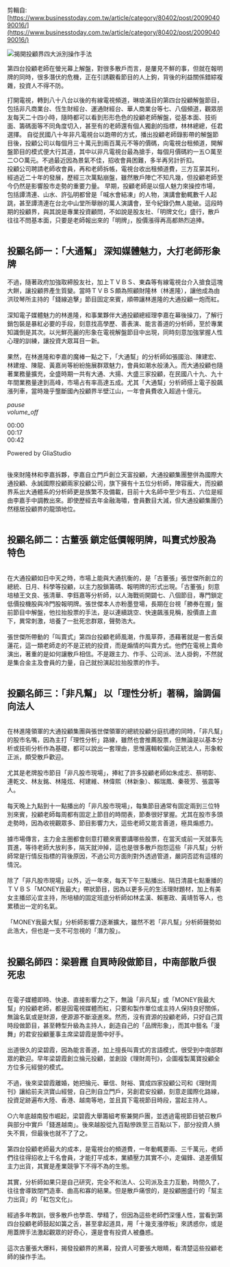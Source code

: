 剪輯自: [https://www.businesstoday.com.tw/article/category/80402/post/200904090016/](https://www.businesstoday.com.tw/article/category/80402/post/200904090016/)

![揭開投顧界四大派別操作手法](Exported%20image%2020241106113444-0.jpeg)

第四台投顧老師在螢光幕上解盤，對很多散戶而言，是屢見不鮮的事，但就在報明牌的同時，很多潛伏的危機，正在引誘觀看節目的人上鉤，背後的利益關係錯綜複雜，投資人不得不防。

打開電視，轉到八十八台以後的有線電視頻道，琳琅滿目的第四台投顧解盤節目，包括非凡商業台、恆生財經台、運通財經台、華人商業台等七、八個頻道，觀眾朋友每天二十四小時，隨時都可以看到形形色色的投顧老師解盤，從基本面、技術面、籌碼面等不同角度切入，甚至有的老師還有個人獨創的指標，林林總總，任君選擇。   自從民國八十年非凡電視台以跑帶的方式，播出投顧老師錄影帶的解盤節目後，投顧公司以每個月三十萬元到兩百萬元不等的價碼，向電視台租頻道，開解盤節目的模式便大行其道，其中以非凡電視台最為搶手，每個月價碼約一五○萬至二○○萬元。不過最近因為景氣不佳，招收會員困難，多半再另計折扣。     
投顧公司聘請老師收會員，再和老師拆帳，電視台收出租頻道費，三方互蒙其利，經過近二十年的發展，歷經三次萬點崩盤，雖然散戶陣亡不知凡幾，但投顧老師至今仍然是影響股市走勢的重要力量。   早期，投顧老師是以個人魅力來操控市場，包括譚清連、山水、許弘明都曾是「喊水會結凍」的人物，演講會動輒數千人起跳，甚至譚清連在台北中山堂所舉辦的萬人演講會，至今紀錄仍無人能破。這段時期的投顧界，與其說是專業投資顧問，不如說是股友社、「明牌文化」盛行，散戶往往不問基本面，只要是老師報出來的「明牌」，股價漲得再高都熱烈追捧。  
 

## **投顧名師一：「大通幫」 深知媒體魅力，大打老師形象牌**
 不過，隨著政府加強取締股友社，加上ＴＶＢＳ、東森等有線電視台介入搶食這塊大餅，讓投顧界產生質變。當時ＴＶＢＳ頗為照顧財隆林（林進隆），讓他成為由洪玟琴所主持的「錢線追擊」節目固定來賓，順帶讓林進隆的大通投顧一炮而紅。  
   
深知電子媒體魅力的林進隆，和事業夥伴大通投顧總經理李嘉在幕後操刀，了解行銷包裝是暴紅必要的手段，刻意找高學歷、善表演、能言善道的分析師，至於專業知識倒是其次。以光鮮亮麗的形象在電視解盤節目中出現，同時刻意加強掌握人性心理的訓練，讓投資大眾耳目一新。  
   
果然，在林進隆和李嘉的魔棒一點之下，「大通幫」的分析師如張國治、陳建宏、林建煌、陳龍、黃嘉尚等紛紛施展群眾魅力，會員如潮水般湧入。而大通投顧也隨著業務量擴充，全盛時期一共有大通、大揚、大盛三家投顧，在民國八十九、九十年間業務量達到高峰，市場占有率高達五成。尤其「大通幫」分析師搭上電子股飆漲列車，當時幾乎壟斷國內投顧界半壁江山，一年會員費收入超過十億元。

_pause_  
_volume_off_

00:00  
00:17  
00:42

Powered by GliaStudio

   
後來財隆林和李嘉拆夥，李嘉自立門戶創立天富投顧，大通投顧集團整併為國際大通投顧、永誠國際投顧兩家投顧公司，旗下擁有十五位分析師，陣容龐大，而投顧界系出大通體系的分析師更是族繁不及備載，目前十大名師中至少有五、六位是經由李嘉手中調教出來。即使歷經去年金融海嘯，會員數目大減，但大通投顧集團仍然穩居投顧界的龍頭地位。  
 

## **投顧名師二：古董張 鎖定低價報明牌，叫賣式炒股為特色**

   
在大通投顧如日中天之時，市場上能與大通抗衡的，是「古董張」張世傑所創立的總統、日月、科學等投顧，以主力股鎖籌碼、報明牌的形式出現。「古董張」刻意培植王文良、張清華、李鈺嘉等分析師，以人海戰術開闢七、八個節目，專門鎖定低價投機股與冷門股報明牌。張世傑本人亦粉墨登場，長期在台視「勝券在握」盤前節目中解盤，他拉抬股票的手法，是以連續跳空、快速飆漲見稱，股價直上直下，異常刺激，培養了一批死忠群眾，聲勢浩大。  
   
張世傑所帶動的「叫賣式」第四台投顧老師風潮，作風草莽，憑藉著就是一套舌粲蓮花，這一類老師走的不是正統的投資，而是煽情的叫賣方式。他們在電視上賣命演出，著重的是如何讓散戶相信。不是跟主力、作手、公司派、法人掛鉤，不然就是集合金主及會員的力量，自己就扮演起拉抬股票的作手。  
 

## **投顧名師三：「非凡幫」 以「理性分析」著稱，論調偏向法人**

   
在林進隆領軍的大通投顧集團與張世傑領軍的總統投顧分庭抗禮的同時，「非凡幫」的股市名嘴，因為主打「理性分析」路線，雖然也會推薦股票，但無論是以基本分析或技術分析作為基礎，都可以說出一套理由，思惟邏輯較偏向正統法人，形象較正派，頗受散戶歡迎。  
   
尤其是老牌股市節目「非凡股市現場」，捧紅了許多投顧老師如朱成志、蔡明彰、連乾文、林友銘、林隆炫、柯建維、林偉熙（林新象）、賴瑞鳳、秦筱芳、張震等人。  
   
每天晚上九點到十一點播出的「非凡股市現場」，每集節目通常有固定兩到三位特別來賓，投顧老師每周都有固定上節目的時間表，節奏很好掌握。尤其在股市多頭走勢時，因為收視觀眾多、節目影響力大，這些老師又能言善道，極具煽惑力。  
   
據市場傳言，主力金主圈都會刻意打聽來賓要講哪些股票，在當天或前一天就事先買進，等待老師大放利多，隔天就沖掉，這也是很多散戶抱怨這些「非凡幫」分析師常是行情反指標的背後原因，不過公司方面則對外透過管道，嚴詞否認有這樣的情況。  
   
除了「非凡股市現場」以外，近一年來，每天下午三點播出、隔日清晨七點重播的ＴＶＢＳ「MONEY我最大」帶狀節目，因為以更多元的生活理財題材，加上有美女主播邱沁宜主持，所培植的固定班底分析師如林孟漢、賴憲政、黃靖哲等人，也累積出一定的名氣。  
   
「MONEY我最大幫」分析師影響力逐漸擴大，雖然不若「非凡幫」分析師聲勢如此浩大，但也是一支不可忽視的「潛力股」。  
 

## **投顧名師四：梁碧霞 自買時段做節目，中南部散戶很死忠**

   
在電子媒體即時、快速、直接影響力之下，無論「非凡幫」或「MONEY我最大幫」的投顧老師，都是因電視媒體而紅，只要和製作單位或主持人保持良好關係，無論名氣或是財源，便源源不斷滾進來。然而，沒有資源的投顧老師，只好自己買時段做節目，甚至轉型升級為主持人，創造自己的「品牌形象」，而其中藝名「漫舞」的君安投顧董事主席梁碧霞是箇中好手。  
   
出道很久的梁碧霞，因為能言善道，加上擅長叫賣式的言語模式，很受到中南部群眾的歡迎。早年梁碧霞創立掄元投顧，並創設《理財周刊》，企圖複製萬寶投顧全方位多元經營的模式。  
   
不過，後來梁碧霞離婚，她把掄元、華信、財裕、寶成四家投顧公司和《理財周刊》讓給前夫洪寶山經營，自己則自立門戶，另創君安投顧，刻意走國際化路線，投資足跡遍布大陸、香港、越南等地，並且買下電視節目時段，當起主持人。  
   
○六年底越南股市崛起，梁碧霞大舉籌組考察兼開戶團，並透過電視節目號召散戶與部分中實戶「錢進越南」。後來越股從九百點慘跌至三百點以下，部分投資人損失不貲，但最後也就不了了之。  
   
第四台投顧老師最大的成本，是電視台的頻道費，一年動輒要兩、三千萬元，老師們往往得招收上千名會員，才能打平成本，業績壓力其實不小，走偏鋒、退差價幫主力出貨，其實是產業競爭下不得不為的生態。  
   
其實，分析師如果只是自己研究，完全不和法人、公司派及主力互動，時間久了，往往會導致閉門造車、曲高和寡的結果。但是散戶痛恨的，是投顧圈盛行的「幫主力出貨」的「紅包文化」。  
   
經過多年教訓，很多散戶也學乖、學精了，但因為這些老師們深懂人性，當看到第四台投顧老師鼓起如簧之舌，甚至拿起道具，用「十幾支漲停板」來誘惑你，或是用蓋牌手法激起觀眾的好奇心，還是會有投資人被蠱惑。  
   
這次古董張大爆料，揭發投顧界的黑幕，投資人可要張大眼睛，看清楚這些投顧老師的操作手法。